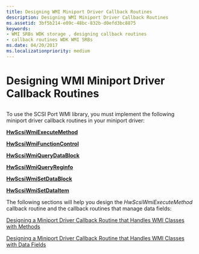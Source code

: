 ```yaml
---
title: Designing WMI Miniport Driver Callback Routines
description: Designing WMI Miniport Driver Callback Routines
ms.assetid: 3bf5b214-e09c-48bc-832b-d0efd3bc8875
keywords:
- WMI SRBs WDK storage , designing callback routines
- callback routines WDK WMI SRBs
ms.date: 04/20/2017
ms.localizationpriority: medium
---
```


# Designing WMI Miniport Driver Callback Routines


## <span id="ddk_designing_wmi_miniport_driver_callback_routines_kg"></span><span id="DDK_DESIGNING_WMI_MINIPORT_DRIVER_CALLBACK_ROUTINES_KG"></span>


To use the SCSI Port WMI library, you must implement the following miniport driver callback routines in your miniport driver:

[**HwScsiWmiExecuteMethod**](https://msdn.microsoft.com/library/windows/hardware/ff557332)

[**HwScsiWmiFunctionControl**](https://msdn.microsoft.com/library/windows/hardware/ff557338)

[**HwScsiWmiQueryDataBlock**](https://msdn.microsoft.com/library/windows/hardware/ff557340)

[**HwScsiWmiQueryReginfo**](https://msdn.microsoft.com/library/windows/hardware/ff557344)

[**HwScsiWmiSetDataBlock**](https://msdn.microsoft.com/library/windows/hardware/ff557349)

[**HwScsiWmiSetDataItem**](https://msdn.microsoft.com/library/windows/hardware/ff557357)

The following sections will help you design the *HwScsiWmiExecuteMethod* callback routine and the callback routines that manage data fields:

[Designing a Miniport Driver Callback Routine that Handles WMI Classes with Methods](designing-a-miniport-driver-callback-routine-that-handles-wmi-classes-.md)

[Designing a Miniport Driver Callback Routine that Handles WMI Classes with Data Fields](designing-a-miniport-driver-callback-routine-that-handles-wmi-classes-.md)

 

 




